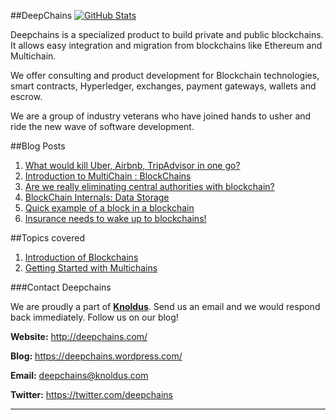 ##DeepChains [![GitHub Stats](https://img.shields.io/badge/github-stats-ff5500.svg)](http://githubstats.com/knoldus/deepchains)

Deepchains is a specialized product to build private and public blockchains. It allows easy integration and migration from blockchains like Ethereum and Multichain.

We offer consulting and product development for Blockchain technologies, smart contracts, Hyperledger, exchanges, payment gateways, wallets and escrow.

We are a group of industry veterans who have joined hands to usher and ride the new wave of software development.

##Blog Posts 

1. [What would kill Uber, Airbnb, TripAdvisor in one go?](https://deepchains.wordpress.com/2016/11/03/first-blog-post/)
2. [Introduction to MultiChain : BlockChains](https://deepchains.wordpress.com/2016/11/25/introduction-to-multichain-blockchains/)
3. [Are we really eliminating central authorities with blockchain?](https://deepchains.wordpress.com/2016/11/27/are-we-really-eliminating-central-authorities-with-blockchain/)
4. [BlockChain Internals: Data Storage](https://deepchains.wordpress.com/2016/11/28/blockchain-internals-data-storage/)
5. [Quick example of a block in a blockchain](https://deepchains.wordpress.com/2016/11/28/quick-example-of-a-block-in-a-blockchain/)
6. [Insurance needs to wake up to blockchains!](https://deepchains.wordpress.com/2016/11/29/insurance-needs-to-wake-up-to-blockchains/)

##Topics covered

1. [Introduction of Blockchains](https://github.com/knoldus/deepchains/blob/master/Introduction.md)
2. [Getting Started with Multichains](https://github.com/knoldus/deepchains/blob/master/MultiChain.md)


###Contact Deepchains

We are proudly a part of [**Knoldus**](http://www.knoldus.com/). Send us an email and we would respond back immediately. Follow us on our blog!

**Website:** http://deepchains.com/

**Blog:** https://deepchains.wordpress.com/

**Email:** deepchains@knoldus.com

**Twitter:** https://twitter.com/deepchains

***